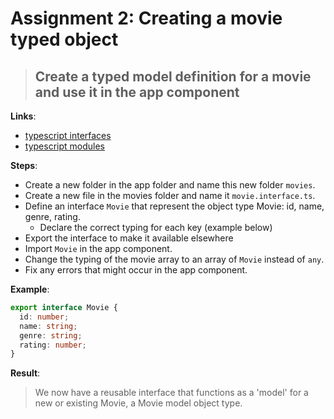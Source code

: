 Assignment 2: Creating a movie typed object
==============================================

> ## Create a typed model definition for a movie and use it in the app component

**Links**:
- [typescript interfaces](https://www.typescriptlang.org/docs/handbook/2/objects.html)
- [typescript modules](https://www.typescriptlang.org/docs/handbook/modules.html)

**Steps**:
- Create a new folder in the app folder and name this new folder `movies`.
- Create a new file in the movies folder and name it `movie.interface.ts`.
- Define an interface `Movie` that represent the object type Movie: id, name, genre, rating.
  - Declare the correct typing for each key (example below)
- Export the interface to make it available elsewhere
- Import `Movie` in the app component.
- Change the typing of the movie array to an array of `Movie` instead of `any`.
- Fix any errors that might occur in the app component.

**Example**:

``` typescript
export interface Movie {
  id: number;
  name: string;
  genre: string;
  rating: number;
}
```

**Result**:
> We now have a reusable interface that functions as a 'model' for a new or existing Movie, a Movie model object type.
